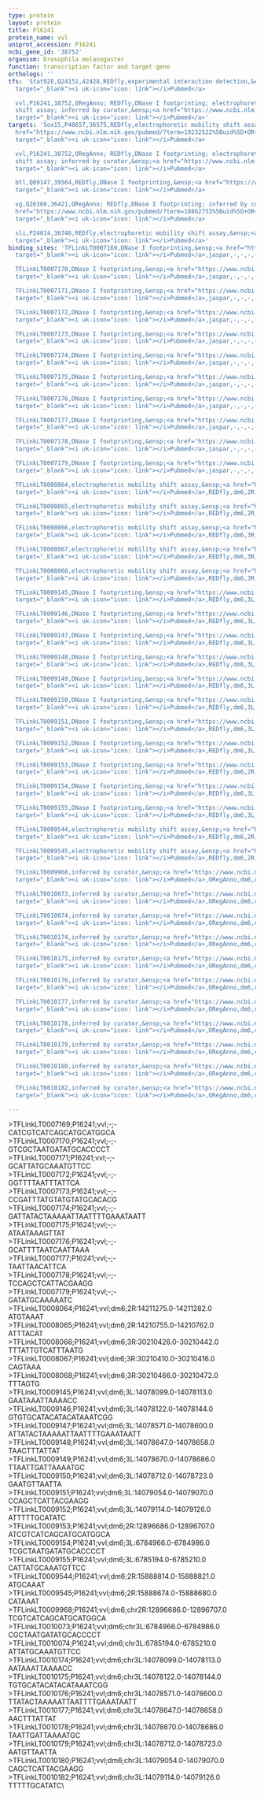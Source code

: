 ```yaml
---
type: protein
layout: protein
title: P16241
protein_name: vvl
uniprot_accession: P16241
ncbi_gene_id: '38752'
organism: Drosophila melanogaster
function: transcription factor and target gene
orthologs: ''
tfs: 'Stat92E,Q24151,42428,REDfly,experimental interaction detection,&ensp;<a href="https://www.ncbi.nlm.nih.gov/pubmed/?term=20171201%5Buid%5D+OR+20965965%5Buid%5D"
  target="_blank"><i uk-icon="icon: link"></i>Pubmed</a>

  vvl,P16241,38752,ORegAnno; REDfly,DNase I footprinting; electrophoretic mobility
  shift assay; inferred by curator,&ensp;<a href="https://www.ncbi.nlm.nih.gov/pubmed/?term=20457811%5Buid%5D+OR+8657157%5Buid%5D+OR+26578589%5Buid%5D+OR+20965965%5Buid%5D"
  target="_blank"><i uk-icon="icon: link"></i>Pubmed</a>'
targets: 'Sox15,P40657,36575,REDfly,electrophoretic mobility shift assay,&ensp;<a
  href="https://www.ncbi.nlm.nih.gov/pubmed/?term=19232522%5Buid%5D+OR+20965965%5Buid%5D"
  target="_blank"><i uk-icon="icon: link"></i>Pubmed</a>

  vvl,P16241,38752,ORegAnno; REDfly,DNase I footprinting; electrophoretic mobility
  shift assay; inferred by curator,&ensp;<a href="https://www.ncbi.nlm.nih.gov/pubmed/?term=20457811%5Buid%5D+OR+8657157%5Buid%5D+OR+26578589%5Buid%5D+OR+20965965%5Buid%5D"
  target="_blank"><i uk-icon="icon: link"></i>Pubmed</a>

  btl,Q09147,39564,REDfly,DNase I footprinting,&ensp;<a href="https://www.ncbi.nlm.nih.gov/pubmed/?term=9012536%5Buid%5D+OR+20965965%5Buid%5D"
  target="_blank"><i uk-icon="icon: link"></i>Pubmed</a>

  vg,Q26366,36421,ORegAnno; REDfly,DNase I footprinting; inferred by curator,&ensp;<a
  href="https://www.ncbi.nlm.nih.gov/pubmed/?term=10862753%5Buid%5D+OR+26578589%5Buid%5D+OR+20965965%5Buid%5D"
  target="_blank"><i uk-icon="icon: link"></i>Pubmed</a>

  sli,P24014,36746,REDfly,electrophoretic mobility shift assay,&ensp;<a href="https://www.ncbi.nlm.nih.gov/pubmed/?term=10844029%5Buid%5D+OR+20965965%5Buid%5D"
  target="_blank"><i uk-icon="icon: link"></i>Pubmed</a>'
binding_sites: 'TFLinkLT0007169,DNase I footprinting,&ensp;<a href="https://www.ncbi.nlm.nih.gov/pubmed/?term=15572468%5Buid%5D"
  target="_blank"><i uk-icon="icon: link"></i>Pubmed</a>,jaspar,-,-,-,-,-

  TFLinkLT0007170,DNase I footprinting,&ensp;<a href="https://www.ncbi.nlm.nih.gov/pubmed/?term=15572468%5Buid%5D"
  target="_blank"><i uk-icon="icon: link"></i>Pubmed</a>,jaspar,-,-,-,-,-

  TFLinkLT0007171,DNase I footprinting,&ensp;<a href="https://www.ncbi.nlm.nih.gov/pubmed/?term=15572468%5Buid%5D"
  target="_blank"><i uk-icon="icon: link"></i>Pubmed</a>,jaspar,-,-,-,-,-

  TFLinkLT0007172,DNase I footprinting,&ensp;<a href="https://www.ncbi.nlm.nih.gov/pubmed/?term=15572468%5Buid%5D"
  target="_blank"><i uk-icon="icon: link"></i>Pubmed</a>,jaspar,-,-,-,-,-

  TFLinkLT0007173,DNase I footprinting,&ensp;<a href="https://www.ncbi.nlm.nih.gov/pubmed/?term=15572468%5Buid%5D"
  target="_blank"><i uk-icon="icon: link"></i>Pubmed</a>,jaspar,-,-,-,-,-

  TFLinkLT0007174,DNase I footprinting,&ensp;<a href="https://www.ncbi.nlm.nih.gov/pubmed/?term=15572468%5Buid%5D"
  target="_blank"><i uk-icon="icon: link"></i>Pubmed</a>,jaspar,-,-,-,-,-

  TFLinkLT0007175,DNase I footprinting,&ensp;<a href="https://www.ncbi.nlm.nih.gov/pubmed/?term=15572468%5Buid%5D"
  target="_blank"><i uk-icon="icon: link"></i>Pubmed</a>,jaspar,-,-,-,-,-

  TFLinkLT0007176,DNase I footprinting,&ensp;<a href="https://www.ncbi.nlm.nih.gov/pubmed/?term=15572468%5Buid%5D"
  target="_blank"><i uk-icon="icon: link"></i>Pubmed</a>,jaspar,-,-,-,-,-

  TFLinkLT0007177,DNase I footprinting,&ensp;<a href="https://www.ncbi.nlm.nih.gov/pubmed/?term=15572468%5Buid%5D"
  target="_blank"><i uk-icon="icon: link"></i>Pubmed</a>,jaspar,-,-,-,-,-

  TFLinkLT0007178,DNase I footprinting,&ensp;<a href="https://www.ncbi.nlm.nih.gov/pubmed/?term=15572468%5Buid%5D"
  target="_blank"><i uk-icon="icon: link"></i>Pubmed</a>,jaspar,-,-,-,-,-

  TFLinkLT0007179,DNase I footprinting,&ensp;<a href="https://www.ncbi.nlm.nih.gov/pubmed/?term=15572468%5Buid%5D"
  target="_blank"><i uk-icon="icon: link"></i>Pubmed</a>,jaspar,-,-,-,-,-

  TFLinkLT0008064,electrophoretic mobility shift assay,&ensp;<a href="https://www.ncbi.nlm.nih.gov/pubmed/?term=19232522%5Buid%5D"
  target="_blank"><i uk-icon="icon: link"></i>Pubmed</a>,REDfly,dm6,2R,14211275,14211282,-

  TFLinkLT0008065,electrophoretic mobility shift assay,&ensp;<a href="https://www.ncbi.nlm.nih.gov/pubmed/?term=19232522%5Buid%5D"
  target="_blank"><i uk-icon="icon: link"></i>Pubmed</a>,REDfly,dm6,2R,14210755,14210762,-

  TFLinkLT0008066,electrophoretic mobility shift assay,&ensp;<a href="https://www.ncbi.nlm.nih.gov/pubmed/?term=20457811%5Buid%5D"
  target="_blank"><i uk-icon="icon: link"></i>Pubmed</a>,REDfly,dm6,3R,30210426,30210442,-

  TFLinkLT0008067,electrophoretic mobility shift assay,&ensp;<a href="https://www.ncbi.nlm.nih.gov/pubmed/?term=20457811%5Buid%5D"
  target="_blank"><i uk-icon="icon: link"></i>Pubmed</a>,REDfly,dm6,3R,30210410,30210416,-

  TFLinkLT0008068,electrophoretic mobility shift assay,&ensp;<a href="https://www.ncbi.nlm.nih.gov/pubmed/?term=20457811%5Buid%5D"
  target="_blank"><i uk-icon="icon: link"></i>Pubmed</a>,REDfly,dm6,3R,30210466,30210472,-

  TFLinkLT0009145,DNase I footprinting,&ensp;<a href="https://www.ncbi.nlm.nih.gov/pubmed/?term=9012536%5Buid%5D"
  target="_blank"><i uk-icon="icon: link"></i>Pubmed</a>,REDfly,dm6,3L,14078099,14078113,-

  TFLinkLT0009146,DNase I footprinting,&ensp;<a href="https://www.ncbi.nlm.nih.gov/pubmed/?term=9012536%5Buid%5D"
  target="_blank"><i uk-icon="icon: link"></i>Pubmed</a>,REDfly,dm6,3L,14078122,14078144,-

  TFLinkLT0009147,DNase I footprinting,&ensp;<a href="https://www.ncbi.nlm.nih.gov/pubmed/?term=9012536%5Buid%5D"
  target="_blank"><i uk-icon="icon: link"></i>Pubmed</a>,REDfly,dm6,3L,14078571,14078600,-

  TFLinkLT0009148,DNase I footprinting,&ensp;<a href="https://www.ncbi.nlm.nih.gov/pubmed/?term=9012536%5Buid%5D"
  target="_blank"><i uk-icon="icon: link"></i>Pubmed</a>,REDfly,dm6,3L,14078647,14078658,-

  TFLinkLT0009149,DNase I footprinting,&ensp;<a href="https://www.ncbi.nlm.nih.gov/pubmed/?term=9012536%5Buid%5D"
  target="_blank"><i uk-icon="icon: link"></i>Pubmed</a>,REDfly,dm6,3L,14078670,14078686,-

  TFLinkLT0009150,DNase I footprinting,&ensp;<a href="https://www.ncbi.nlm.nih.gov/pubmed/?term=9012536%5Buid%5D"
  target="_blank"><i uk-icon="icon: link"></i>Pubmed</a>,REDfly,dm6,3L,14078712,14078723,-

  TFLinkLT0009151,DNase I footprinting,&ensp;<a href="https://www.ncbi.nlm.nih.gov/pubmed/?term=9012536%5Buid%5D"
  target="_blank"><i uk-icon="icon: link"></i>Pubmed</a>,REDfly,dm6,3L,14079054,14079070,-

  TFLinkLT0009152,DNase I footprinting,&ensp;<a href="https://www.ncbi.nlm.nih.gov/pubmed/?term=9012536%5Buid%5D"
  target="_blank"><i uk-icon="icon: link"></i>Pubmed</a>,REDfly,dm6,3L,14079114,14079126,-

  TFLinkLT0009153,DNase I footprinting,&ensp;<a href="https://www.ncbi.nlm.nih.gov/pubmed/?term=10862753%5Buid%5D"
  target="_blank"><i uk-icon="icon: link"></i>Pubmed</a>,REDfly,dm6,2R,12896686,12896707,-

  TFLinkLT0009154,DNase I footprinting,&ensp;<a href="https://www.ncbi.nlm.nih.gov/pubmed/?term=8657157%5Buid%5D"
  target="_blank"><i uk-icon="icon: link"></i>Pubmed</a>,REDfly,dm6,3L,6784966,6784986,-

  TFLinkLT0009155,DNase I footprinting,&ensp;<a href="https://www.ncbi.nlm.nih.gov/pubmed/?term=8657157%5Buid%5D"
  target="_blank"><i uk-icon="icon: link"></i>Pubmed</a>,REDfly,dm6,3L,6785194,6785210,-

  TFLinkLT0009544,electrophoretic mobility shift assay,&ensp;<a href="https://www.ncbi.nlm.nih.gov/pubmed/?term=10844029%5Buid%5D"
  target="_blank"><i uk-icon="icon: link"></i>Pubmed</a>,REDfly,dm6,2R,15888814,15888821,-

  TFLinkLT0009545,electrophoretic mobility shift assay,&ensp;<a href="https://www.ncbi.nlm.nih.gov/pubmed/?term=10844029%5Buid%5D"
  target="_blank"><i uk-icon="icon: link"></i>Pubmed</a>,REDfly,dm6,2R,15888674,15888680,-

  TFLinkLT0009968,inferred by curator,&ensp;<a href="https://www.ncbi.nlm.nih.gov/pubmed/?term=10862753%5Buid%5D"
  target="_blank"><i uk-icon="icon: link"></i>Pubmed</a>,ORegAnno,dm6,chr2R,12896686,12896707,+

  TFLinkLT0010073,inferred by curator,&ensp;<a href="https://www.ncbi.nlm.nih.gov/pubmed/?term=8657157%5Buid%5D"
  target="_blank"><i uk-icon="icon: link"></i>Pubmed</a>,ORegAnno,dm6,chr3L,6784966,6784986,+

  TFLinkLT0010074,inferred by curator,&ensp;<a href="https://www.ncbi.nlm.nih.gov/pubmed/?term=8657157%5Buid%5D"
  target="_blank"><i uk-icon="icon: link"></i>Pubmed</a>,ORegAnno,dm6,chr3L,6785194,6785210,+

  TFLinkLT0010174,inferred by curator,&ensp;<a href="https://www.ncbi.nlm.nih.gov/pubmed/?term=9012536%5Buid%5D"
  target="_blank"><i uk-icon="icon: link"></i>Pubmed</a>,ORegAnno,dm6,chr3L,14078099,14078113,+

  TFLinkLT0010175,inferred by curator,&ensp;<a href="https://www.ncbi.nlm.nih.gov/pubmed/?term=9012536%5Buid%5D"
  target="_blank"><i uk-icon="icon: link"></i>Pubmed</a>,ORegAnno,dm6,chr3L,14078122,14078144,+

  TFLinkLT0010176,inferred by curator,&ensp;<a href="https://www.ncbi.nlm.nih.gov/pubmed/?term=9012536%5Buid%5D"
  target="_blank"><i uk-icon="icon: link"></i>Pubmed</a>,ORegAnno,dm6,chr3L,14078571,14078600,+

  TFLinkLT0010177,inferred by curator,&ensp;<a href="https://www.ncbi.nlm.nih.gov/pubmed/?term=9012536%5Buid%5D"
  target="_blank"><i uk-icon="icon: link"></i>Pubmed</a>,ORegAnno,dm6,chr3L,14078647,14078658,+

  TFLinkLT0010178,inferred by curator,&ensp;<a href="https://www.ncbi.nlm.nih.gov/pubmed/?term=9012536%5Buid%5D"
  target="_blank"><i uk-icon="icon: link"></i>Pubmed</a>,ORegAnno,dm6,chr3L,14078670,14078686,+

  TFLinkLT0010179,inferred by curator,&ensp;<a href="https://www.ncbi.nlm.nih.gov/pubmed/?term=9012536%5Buid%5D"
  target="_blank"><i uk-icon="icon: link"></i>Pubmed</a>,ORegAnno,dm6,chr3L,14078712,14078723,+

  TFLinkLT0010180,inferred by curator,&ensp;<a href="https://www.ncbi.nlm.nih.gov/pubmed/?term=9012536%5Buid%5D"
  target="_blank"><i uk-icon="icon: link"></i>Pubmed</a>,ORegAnno,dm6,chr3L,14079054,14079070,+

  TFLinkLT0010182,inferred by curator,&ensp;<a href="https://www.ncbi.nlm.nih.gov/pubmed/?term=9012536%5Buid%5D"
  target="_blank"><i uk-icon="icon: link"></i>Pubmed</a>,ORegAnno,dm6,chr3L,14079114,14079126,+'

---
```

\>TFLinkLT0007169;P16241;vvl;-;-\CATCGTCATCAGCATGCATGGCA\\>TFLinkLT0007170;P16241;vvl;-;-\GTCGCTAATGATATGCACCCCT\\>TFLinkLT0007171;P16241;vvl;-;-\GCATTATGCAAATGTTCC\\>TFLinkLT0007172;P16241;vvl;-;-\GGTTTTAATTTATTCA\\>TFLinkLT0007173;P16241;vvl;-;-\CCGATTTATGTATGTATGCACACG\\>TFLinkLT0007174;P16241;vvl;-;-\GATTATACTAAAAATTAATTTTGAAATAATT\\>TFLinkLT0007175;P16241;vvl;-;-\ATAATAAAGTTAT\\>TFLinkLT0007176;P16241;vvl;-;-\GCATTTTAATCAATTAAA\\>TFLinkLT0007177;P16241;vvl;-;-\TAATTAACATTCA\\>TFLinkLT0007178;P16241;vvl;-;-\TCCAGCTCATTACGAAGG\\>TFLinkLT0007179;P16241;vvl;-;-\GATATGCAAAAATC\\>TFLinkLT0008064;P16241;vvl;dm6;2R:14211275.0-14211282.0\ATGTAAAT\\>TFLinkLT0008065;P16241;vvl;dm6;2R:14210755.0-14210762.0\ATTTACAT\\>TFLinkLT0008066;P16241;vvl;dm6;3R:30210426.0-30210442.0\TTTATTGTCATTTAATG\\>TFLinkLT0008067;P16241;vvl;dm6;3R:30210410.0-30210416.0\CAGTAAA\\>TFLinkLT0008068;P16241;vvl;dm6;3R:30210466.0-30210472.0\TTTAGTG\\>TFLinkLT0009145;P16241;vvl;dm6;3L:14078099.0-14078113.0\GAATAAATTAAAACC\\>TFLinkLT0009146;P16241;vvl;dm6;3L:14078122.0-14078144.0\GTGTGCATACATACATAAATCGG\\>TFLinkLT0009147;P16241;vvl;dm6;3L:14078571.0-14078600.0\ATTATACTAAAAATTAATTTTGAAATAATT\\>TFLinkLT0009148;P16241;vvl;dm6;3L:14078647.0-14078658.0\TAACTTTATTAT\\>TFLinkLT0009149;P16241;vvl;dm6;3L:14078670.0-14078686.0\TTAATTGATTAAAATGC\\>TFLinkLT0009150;P16241;vvl;dm6;3L:14078712.0-14078723.0\GAATGTTAATTA\\>TFLinkLT0009151;P16241;vvl;dm6;3L:14079054.0-14079070.0\CCAGCTCATTACGAAGG\\>TFLinkLT0009152;P16241;vvl;dm6;3L:14079114.0-14079126.0\ATTTTTGCATATC\\>TFLinkLT0009153;P16241;vvl;dm6;2R:12896686.0-12896707.0\ATCGTCATCAGCATGCATGGCA\\>TFLinkLT0009154;P16241;vvl;dm6;3L:6784966.0-6784986.0\TCGCTAATGATATGCACCCCT\\>TFLinkLT0009155;P16241;vvl;dm6;3L:6785194.0-6785210.0\CATTATGCAAATGTTCC\\>TFLinkLT0009544;P16241;vvl;dm6;2R:15888814.0-15888821.0\ATGCAAAT\\>TFLinkLT0009545;P16241;vvl;dm6;2R:15888674.0-15888680.0\CATAAAT\\>TFLinkLT0009968;P16241;vvl;dm6;chr2R:12896686.0-12896707.0\TCGTCATCAGCATGCATGGCA\\>TFLinkLT0010073;P16241;vvl;dm6;chr3L:6784966.0-6784986.0\CGCTAATGATATGCACCCCT\\>TFLinkLT0010074;P16241;vvl;dm6;chr3L:6785194.0-6785210.0\ATTATGCAAATGTTCC\\>TFLinkLT0010174;P16241;vvl;dm6;chr3L:14078099.0-14078113.0\AATAAATTAAAACC\\>TFLinkLT0010175;P16241;vvl;dm6;chr3L:14078122.0-14078144.0\TGTGCATACATACATAAATCGG\\>TFLinkLT0010176;P16241;vvl;dm6;chr3L:14078571.0-14078600.0\TTATACTAAAAATTAATTTTGAAATAATT\\>TFLinkLT0010177;P16241;vvl;dm6;chr3L:14078647.0-14078658.0\AACTTTATTAT\\>TFLinkLT0010178;P16241;vvl;dm6;chr3L:14078670.0-14078686.0\TAATTGATTAAAATGC\\>TFLinkLT0010179;P16241;vvl;dm6;chr3L:14078712.0-14078723.0\AATGTTAATTA\\>TFLinkLT0010180;P16241;vvl;dm6;chr3L:14079054.0-14079070.0\CAGCTCATTACGAAGG\\>TFLinkLT0010182;P16241;vvl;dm6;chr3L:14079114.0-14079126.0\TTTTTGCATATC\